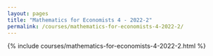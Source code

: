 ```yaml
---
layout: pages
title: "Mathematics for Economists 4 - 2022-2"
permalink: /courses/mathematics-for-economists-4-2022-2/
---
```


{% include courses/mathematics-for-economists-4-2022-2.html %}